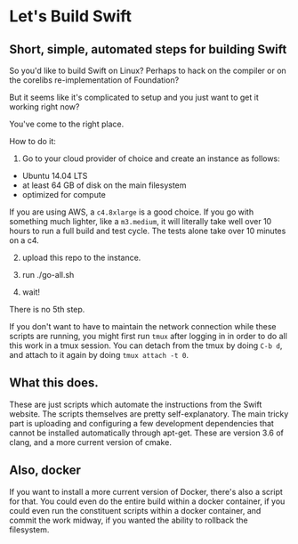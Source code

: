 # Let's Build Swift

## Short, simple, automated steps for building Swift

So you'd like to build Swift on Linux? Perhaps to hack on the compiler or on the corelibs re-implementation of Foundation?

But it seems like it's complicated to setup and you just want to get it working right now?

You've come to the right place.

How to do it:

1. Go to your cloud provider of choice and create an instance as follows:

- Ubuntu 14.04 LTS
- at least 64 GB of disk on the main filesystem
- optimized for compute 

If you are using AWS, a `c4.8xlarge` is a good choice. If you go with something much lighter, like a `m3.medium`, it will literally take well over 10 hours to run a full build and test cycle. The tests alone take over 10 minutes on a c4.

2. upload this repo to the instance.

3. run ./go-all.sh

4. wait!

There is no 5th step.

If you don't want to have to maintain the network connection while these scripts are running, you might first run `tmux` after logging in in order to do all this work in a tmux session. You can detach from the tmux by doing `C-b d`, and attach to it again by doing `tmux attach -t 0`.

## What this does.

These are just scripts which automate the instructions from the Swift website. The scripts themselves are pretty self-explanatory. The main tricky part is uploading and configuring a few development dependencies that cannot be installed automatically through apt-get. These are version 3.6 of clang, and a more current version of cmake.

## Also, docker

If you want to install a more current version of Docker, there's also a script for that. You could even do the entire build within a docker container, if you could even run the constituent scripts within a docker container, and commit the work midway, if you wanted the ability to rollback the filesystem.



